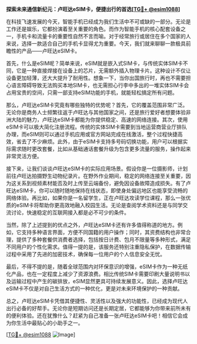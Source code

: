 **探索未来通信新纪元：卢旺达eSIM卡，便捷出行的首选[[TG💪+ @esim1088](https://t.me/s/esim1088)]**

在科技飞速发展的今天，智能手机已经成为我们生活中不可或缺的一部分。无论是工作还是娱乐，它都扮演着至关重要的角色。而作为智能手机的核心配套设备之一，手机卡和流量卡的重要性自然不言而喻。对于经常旅行或居住在多个国家的人来说，选择一款适合自己的手机卡显得尤为重要。今天，我们就来聊聊一款极具前瞻性的产品——卢旺达eSIM卡。

首先，什么是eSIM呢？简单来说，eSIM就是嵌入式SIM卡，与传统实体SIM卡不同，它是一种直接焊接在设备上的芯片，无需额外插入物理卡片。这种设计不仅让设备更加轻薄，还大大提升了耐用性。想象一下，当你出国旅行时，再也不需要担心语言障碍导致无法购买本地SIM卡，也无需担心行李中多出的一堆实体SIM卡会占用宝贵的空间，只需一部支持eSIM功能的手机，就能轻松搞定所有问题。

那么，卢旺达eSIM卡究竟有哪些独特的优势呢？首先，它的覆盖范围非常广泛。无论你是商务人士频繁往返于卢旺达与其他国家之间，还是旅行爱好者想要体验非洲大陆的魅力，卢旺达eSIM卡都能为你提供稳定、高速的网络连接。其次，使用eSIM卡可以极大简化注册流程。传统的实体SIM卡需要到当地运营商营业厅排队办理，而eSIM则可以通过手机应用或官方网站完成在线激活，整个过程快捷高效，省去了不少麻烦。此外，由于eSIM卡支持多号码切换功能，用户可以根据实际需求随时更改套餐，比如从基础通话套餐升级为包含更多流量的服务，操作起来非常灵活方便。

接下来，让我们谈谈卢旺达eSIM卡的实际应用场景。假设你是一位摄影师，计划前往卢旺达拍摄野生动物纪录片。在野外作业期间，稳定的网络连接至关重要，因为这关系到视频素材能否及时上传至云端备份，避免因设备故障造成损失。有了卢旺达eSIM卡，你可以随时随地保持在线状态，即使身处偏远地区也能享受流畅的网络体验。再比如，如果你是一名留学生，正在卢旺达攻读学位课程，那么一张优质的eSIM卡将帮助你更高效地融入校园生活。无论是查阅学术资料还是与同学交流讨论，快速稳定的互联网接入都是必不可少的条件。

当然，除了上述提到的优点之外，卢旺达eSIM卡还有许多值得称道的地方。例如，它支持多种语言界面，方便不同国籍的用户操作；同时，其资费结构也非常合理，提供了多种套餐供消费者选择，包括按日计费、包月不限量等多种形式，满足不同用户的个性化需求。值得一提的是，该服务还特别注重隐私保护，在数据传输过程中采用了先进的加密技术，确保每一位用户的个人信息安全无忧。

最后，不得不提的是，随着全球范围内对环保意识的增强，eSIM卡作为一种无纸化产品，也在一定程度上减少了资源浪费。相比传统SIM卡需要印刷大量说明书以及运输过程中产生的碳排放，eSIM显然更具可持续发展意义。因此，选择卢旺达eSIM卡不仅是对自己生活方式的一种优化，更是对未来环境保护的一种贡献。

总之，卢旺达eSIM卡凭借其便捷性、灵活性以及强大的功能性，已经成为现代人出行必备的好帮手。无论你是短期访问还是长期定居，它都能够为你带来前所未有的便利体验。还在犹豫什么？赶紧为自己准备一张卢旺达eSIM卡吧！相信它会成为你生活中最贴心的小助手之一。

[[TG💪+ @esim1088](https://t.me/s/esim1088) ![Image](https://i.postimg.cc/4NQfJmqS/Snipaste-2025-05-13-00-14-12.png)]